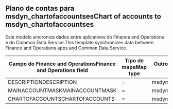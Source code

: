 ## <a name="chart-of-accounts-to-msdyn_chartofaccountses"></a><span data-ttu-id="0f7df-101">Plano de contas para msdyn_chartofaccountses</span><span class="sxs-lookup"><span data-stu-id="0f7df-101">Chart of accounts to msdyn_chartofaccountses</span></span>

<span data-ttu-id="0f7df-102">Este modelo sincroniza dados entre aplicativos do Finance and Operations e do Common Data Service.</span><span class="sxs-lookup"><span data-stu-id="0f7df-102">This template synchronizes data between Finance and Operations apps and Common Data Service.</span></span>

<span data-ttu-id="0f7df-103">Campo do Finance and Operations</span><span class="sxs-lookup"><span data-stu-id="0f7df-103">Finance and Operations field</span></span> | <span data-ttu-id="0f7df-104">Tipo de mapa</span><span class="sxs-lookup"><span data-stu-id="0f7df-104">Map type</span></span> | <span data-ttu-id="0f7df-105">Outro campo Dynamics 365</span><span class="sxs-lookup"><span data-stu-id="0f7df-105">Other Dynamics 365 field</span></span> | <span data-ttu-id="0f7df-106">Valor padrão</span><span class="sxs-lookup"><span data-stu-id="0f7df-106">Default value</span></span>
---|---|---|---
<span data-ttu-id="0f7df-107">DESCRIPTION</span><span class="sxs-lookup"><span data-stu-id="0f7df-107">DESCRIPTION</span></span> | = | <span data-ttu-id="0f7df-108">msdyn_description</span><span class="sxs-lookup"><span data-stu-id="0f7df-108">msdyn_description</span></span> | 
<span data-ttu-id="0f7df-109">MAINACCOUNTMASK</span><span class="sxs-lookup"><span data-stu-id="0f7df-109">MAINACCOUNTMASK</span></span> | = | <span data-ttu-id="0f7df-110">msdyn_mainaccountmask</span><span class="sxs-lookup"><span data-stu-id="0f7df-110">msdyn_mainaccountmask</span></span> | 
<span data-ttu-id="0f7df-111">CHARTOFACCOUNTS</span><span class="sxs-lookup"><span data-stu-id="0f7df-111">CHARTOFACCOUNTS</span></span> | = | <span data-ttu-id="0f7df-112">msdyn_name</span><span class="sxs-lookup"><span data-stu-id="0f7df-112">msdyn_name</span></span> | 
